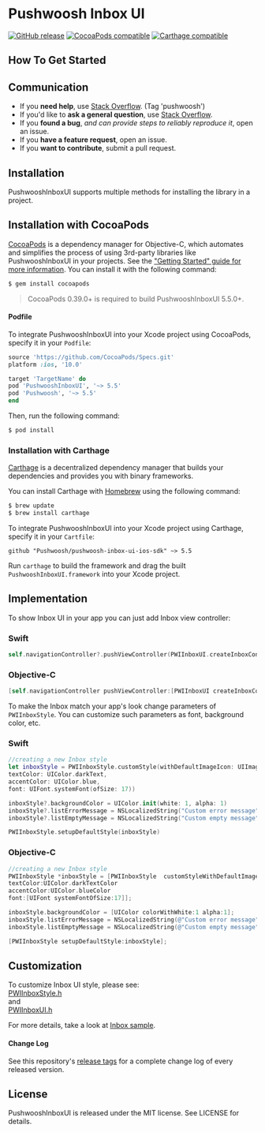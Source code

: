 # Pushwoosh Inbox UI

[![GitHub release](https://img.shields.io/github/release/Pushwoosh/pushwoosh-inbox-ui-ios-sdk.svg?style=flat-square)](https://github.com/Pushwoosh/pushwoosh-inbox-ui-ios-sdk/releases)
[![CocoaPods compatible](https://img.shields.io/cocoapods/v/PushwooshInboxUI.svg)](https://cocoapods.org/?q=pushwooshinboxui)
[![Carthage compatible](https://img.shields.io/badge/Carthage-compatible-4BC51D.svg?style=flat)](https://github.com/Carthage/Carthage)

## How To Get Started

## Communication

- If you **need help**, use [Stack Overflow](https://stackoverflow.com/questions/tagged/pushwoosh). (Tag 'pushwoosh')
- If you'd like to **ask a general question**, use [Stack Overflow](https://stackoverflow.com/questions/tagged/pushwoosh).
- If you **found a bug**, _and can provide steps to reliably reproduce it_, open an issue.
- If you **have a feature request**, open an issue.
- If you **want to contribute**, submit a pull request.

## Installation

PushwooshInboxUI supports multiple methods for installing the library in a project.

## Installation with CocoaPods

[CocoaPods](http://cocoapods.org) is a dependency manager for Objective-C, which automates and simplifies the process of using 3rd-party libraries like PushwooshInboxUI in your projects. See the ["Getting Started" guide for more information](http://docs.pushwoosh.com/docs/native-ios-sdk). You can install it with the following command:

```bash
$ gem install cocoapods
```
> CocoaPods 0.39.0+ is required to build PushwooshInboxUI 5.5.0+.

#### Podfile

To integrate PushwooshInboxUI into your Xcode project using CocoaPods, specify it in your `Podfile`:

```ruby
source 'https://github.com/CocoaPods/Specs.git'
platform :ios, '10.0'

target 'TargetName' do
pod 'PushwooshInboxUI', '~> 5.5'
pod 'Pushwoosh', '~> 5.5'
end
```

Then, run the following command:

```bash
$ pod install
```

### Installation with Carthage

[Carthage](https://github.com/Carthage/Carthage) is a decentralized dependency manager that builds your dependencies and provides you with binary frameworks.

You can install Carthage with [Homebrew](http://brew.sh/) using the following command:

```bash
$ brew update
$ brew install carthage
```

To integrate PushwooshInboxUI into your Xcode project using Carthage, specify it in your `Cartfile`:

```ogdl
github "Pushwoosh/pushwoosh-inbox-ui-ios-sdk" ~> 5.5
```

Run `carthage` to build the framework and drag the built `PushwooshInboxUI.framework` into your Xcode project.

## Implementation
To show Inbox UI in your app you can just add Inbox view controller:

### Swift
```swift
self.navigationController?.pushViewController(PWIInboxUI.createInboxController(with: PWIInboxStyle.default()), animated: true)
```

### Objective-C
```objectivec
[self.navigationController pushViewController:[PWIInboxUI createInboxControllerWithStyle:[PWIInboxStyle  defaultStyle]] animated:YES];
```

To make the Inbox match your app's look change parameters of `PWIInboxStyle`. You can customize such parameters as font, background color, etc.

### Swift
```swift
//creating a new Inbox style
let inboxStyle = PWIInboxStyle.customStyle(withDefaultImageIcon: UIImage.init(named: "custom_image"), 
textColor: UIColor.darkText, 
accentColor: UIColor.blue, 
font: UIFont.systemFont(ofSize: 17))

inboxStyle?.backgroundColor = UIColor.init(white: 1, alpha: 1)
inboxStyle?.listErrorMessage = NSLocalizedString("Custom error message", comment: "Custom error message")
inboxStyle?.listEmptyMessage = NSLocalizedString("Custom empty message", comment: "Custom empty message")

PWIInboxStyle.setupDefaultStyle(inboxStyle)
```

### Objective-C
```objectivec
//creating a new Inbox style
PWIInboxStyle *inboxStyle = [PWIInboxStyle  customStyleWithDefaultImageIcon:[UIImage imageNamed:@"custom_image"] 
textColor:UIColor.darkTextColor
accentColor:UIColor.blueColor
font:[UIFont systemFontOfSize:17]];

inboxStyle.backgroundColor = [UIColor colorWithWhite:1 alpha:1];
inboxStyle.listErrorMessage = NSLocalizedString(@"Custom error message", @"Custom error message");
inboxStyle.listEmptyMessage = NSLocalizedString(@"Custom empty message", @"Custom empty message");

[PWIInboxStyle setupDefaultStyle:inboxStyle];
```

## Customization
To customize Inbox UI style, please see:  
[PWIInboxStyle.h](https://github.com/Pushwoosh/pushwoosh-inbox-ui-ios-sdk/blob/master/Framework/PushwooshInboxUI.framework/Versions/A/Headers/PWIInboxStyle.h)  
and  
[PWIInboxUI.h](https://github.com/Pushwoosh/pushwoosh-inbox-ui-ios-sdk/blob/master/Framework/PushwooshInboxUI.framework/Versions/A/Headers/PWIInboxUI.h) 

For more details, take a look at [Inbox sample](Sample).
#### Change Log

See this repository's [release tags](https://github.com/Pushwoosh/pushwoosh-inbox-ui-ios-sdk/releases) for a complete change log of every released version.

## License

PushwooshInboxUI is released under the MIT license. See LICENSE for details.
